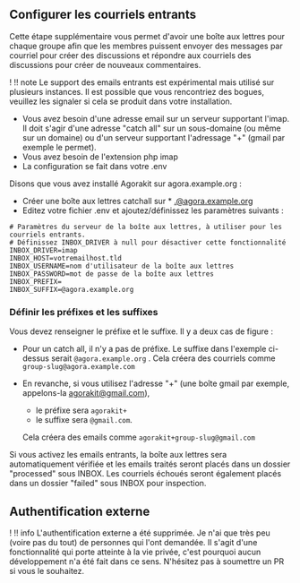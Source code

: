 ## Configurer les courriels entrants

Cette étape supplémentaire vous permet d'avoir une boîte aux lettres pour chaque groupe afin que les membres puissent envoyer des messages par courriel pour créer des discussions et répondre aux courriels des discussions pour créer de nouveaux commentaires.

! !! note
    Le support des emails entrants est expérimental mais utilisé sur plusieurs instances. Il est possible que vous rencontriez des bogues, veuillez les signaler si cela se produit dans votre installation.


- Vous avez besoin d'une adresse email sur un serveur supportant l'imap. Il doit s'agir d'une adresse "catch all" sur un sous-domaine (ou même sur un domaine) ou d'un serveur supportant l'adressage "+" (gmail par exemple le permet).
- Vous avez besoin de l'extension php imap
- La configuration se fait dans votre .env

Disons que vous avez installé Agorakit sur agora.example.org :

- Créer une boîte aux lettres catchall sur * .@agora.example.org
- Editez votre fichier .env et ajoutez/définissez les paramètres suivants :

```
# Paramètres du serveur de la boîte aux lettres, à utiliser pour les courriels entrants.
# Définissez INBOX_DRIVER à null pour désactiver cette fonctionnalité
INBOX_DRIVER=imap
INBOX_HOST=votremailhost.tld
INBOX_USERNAME=nom d'utilisateur de la boîte aux lettres
INBOX_PASSWORD=mot de passe de la boîte aux lettres
INBOX_PREFIX=
INBOX_SUFFIX=@agora.example.org

```


### Définir les préfixes et les suffixes
Vous devez renseigner le préfixe et le suffixe. Il y a deux cas de figure :


- Pour un catch all, il n'y a pas de préfixe. Le suffixe dans l'exemple ci-dessus serait `@agora.example.org` . Cela créera des courriels comme `group-slug@agora.example.com`

- En revanche, si vous utilisez l'adresse "+" (une boîte gmail par exemple, appelons-la agorakit@gmail.com),

    - le préfixe sera `agorakit+`
    - le suffixe sera `@gmail.com`.

    Cela créera des emails comme `agorakit+group-slug@gmail.com`

Si vous activez les emails entrants, la boîte aux lettres sera automatiquement vérifiée et les emails traités seront placés dans un dossier "processed" sous INBOX. Les courriels échoués seront également placés dans un dossier "failed" sous INBOX pour inspection.


## Authentification externe

! !! info
    L'authentification externe a été supprimée. Je n'ai que très peu (voire pas du tout) de personnes qui l'ont demandée. Il s'agit d'une fonctionnalité qui porte atteinte à la vie privée, c'est pourquoi aucun développement n'a été fait dans ce sens. N'hésitez pas à soumettre un PR si vous le souhaitez.


